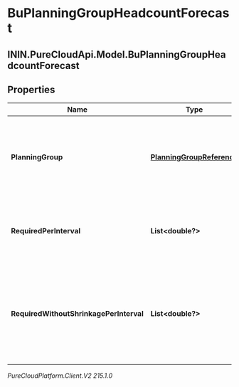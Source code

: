 # BuPlanningGroupHeadcountForecast

## ININ.PureCloudApi.Model.BuPlanningGroupHeadcountForecast

## Properties

|Name | Type | Description | Notes|
|------------ | ------------- | ------------- | -------------|
| **PlanningGroup** | [**PlanningGroupReference**](PlanningGroupReference) | The planning group to which this portion of the headcount forecast applies | [optional] |
| **RequiredPerInterval** | **List&lt;double?&gt;** | Required headcount per interval, referenced against the reference start date | [optional] |
| **RequiredWithoutShrinkagePerInterval** | **List&lt;double?&gt;** | Required headcount per interval without accounting for shrinkage, referenced against the reference start date | [optional] |



_PureCloudPlatform.Client.V2 215.1.0_
